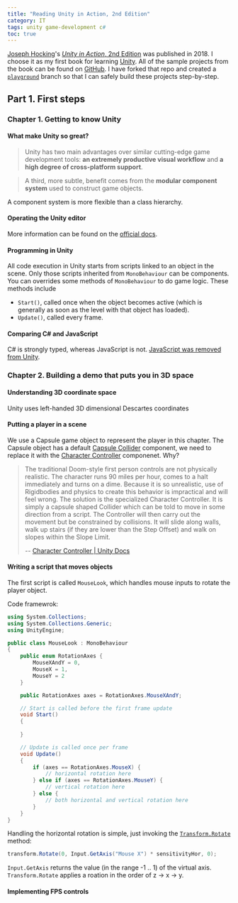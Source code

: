 ```yaml
---
title: "Reading Unity in Action, 2nd Edition"
category: IT
tags: unity game-development c#
toc: true
---
```


[Joseph Hocking](http://www.newarteest.com/)'s [*Unity in Action*, 2nd Edition](https://www.manning.com/books/unity-in-action-second-edition) was published in 2018. I choose it as my first book for learning [Unity](https://unity.com/). All of the sample projects from the book can be found on [GitHub](https://github.com/jhocking/uia-2e). I have forked that repo and created a [`playground`](https://github.com/alexddhuang/uia-2e/tree/playground) branch so that I can safely build these projects step-by-step.

## Part 1. First steps

### Chapter 1. Getting to know Unity

#### What make Unity so great?

> Unity has two main advantages over similar cutting-edge game development tools: **an extremely productive visual workflow** and **a high degree of cross-platform support**.

> A third, more subtle, benefit comes from the **modular component system** used to construct game objects.

A component system is more flexible than a class hierarchy.

#### Operating the Unity editor

More information can be found on the [official docs](https://docs.unity3d.com/Manual/UnityOverview.html).

#### Programming in Unity

All code execution in Unity starts from scripts linked to an object in the scene. Only those scripts inherited from `MonoBehaviour` can be components. You can overrides some methods of `MonoBehaviour` to do game logic. These methods include

- `Start()`, called once when the object becomes active (which is generally as soon as the level with that object has loaded).
- `Update()`, called every frame.

#### Comparing C# and JavaScript

C# is strongly typed, whereas JavaScript is not. [JavaScript was removed from Unity](https://blogs.unity3d.com/2017/08/11/unityscripts-long-ride-off-into-the-sunset/).

### Chapter 2. Building a demo that puts you in 3D space

#### Understanding 3D coordinate space 

Unity uses left-handed 3D dimensional Descartes coordinates

#### Putting a player in a scene

We use a Capsule game object to represent the player in this chapter. The Capsule object has a default [Capsule Collider](https://docs.unity3d.com/Manual/class-CapsuleCollider.html) component, we need to replace it with the [Character Controller](https://docs.unity3d.com/Manual/class-CharacterController.html) componenet. Why? 

> The traditional Doom-style first person controls are not physically realistic. The character runs 90 miles per hour, comes to a halt immediately and turns on a dime. Because it is so unrealistic, use of Rigidbodies and physics to create this behavior is impractical and will feel wrong. The solution is the specialized Character Controller. It is simply a capsule shaped Collider which can be told to move in some direction from a script. The Controller will then carry out the movement but be constrained by collisions. It will slide along walls, walk up stairs (if they are lower than the Step Offset) and walk on slopes within the Slope Limit.
> 
> -- [Character Controller \| Unity Docs](https://docs.unity3d.com/Manual/class-CharacterController.html)

#### Writing a script that moves objects

The first script is called `MouseLook`, which handles mouse inputs to rotate the player object.

Code framewrok:

```c#
using System.Collections;
using System.Collections.Generic;
using UnityEngine;

public class MouseLook : MonoBehaviour
{
    public enum RotationAxes {
        MouseXAndY = 0,
        MouseX = 1,
        MouseY = 2
    }

    public RotationAxes axes = RotationAxes.MouseXAndY;

    // Start is called before the first frame update
    void Start()
    {
        
    }

    // Update is called once per frame
    void Update()
    {
        if (axes == RotationAxes.MouseX) {
            // horizontal rotation here
        } else if (axes == RotationAxes.MouseY) { 
            // vertical rotation here
        } else {
            // both horizontal and vertical rotation here
        }
    }
}
```

Handling the horizontal rotation is simple, just invoking the [`Transform.Rotate`](https://docs.unity3d.com/ScriptReference/Transform.Rotate.html) method:

```c#
transform.Rotate(0, Input.GetAxis("Mouse X") * sensitivityHor, 0);
```

`Input.GetAxis` returns the value (in the range -1 .. 1) of the virtual axis. `Transform.Rotate` applies a roation in the order of z -> x -> y.

#### Implementing FPS controls
